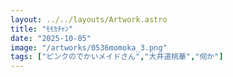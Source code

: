 ```yaml
---
layout: ../../layouts/Artwork.astro
title: "ﾓﾓｶﾁｬﾝ"
date: "2025-10-05"
image: "/artworks/0536momoka_3.png"
tags: ["ピンクのでかいメイドさん","大井道桃華","伺か"]
---
```


